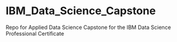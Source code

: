 # IBM_Data_Science_Capstone
Repo for Applied Data Science Capstone for the IBM Data Science Professional Certificate
